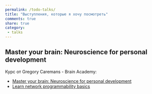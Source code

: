 ```yaml
---
permalink: /todo-talks/
title: "Выступления, которые я хочу посмотреть"
comments: true
share: true
category:
 - talks
---
```


## Master your brain: Neuroscience for personal development


Курс от  Gregory Caremans - Brain Academy:

* [Master your brain: Neuroscience for personal development](https://www.udemy.com/my-brain-and-i/)
* [Learn network programmability basics](https://developer.cisco.com/video/net-prog-basics)


